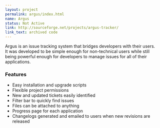 ```yaml
---
layout: project
permalink: argus/index.html
name: Argus
status: Not Active
link: http://sourceforge.net/projects/argus-tracker/
link_text: archived code
---
```


Argus is an issue tracking system that bridges developers with their users. 
It was developed to be simple enough for non-technical users while still being 
powerful enough for developers to manage issues for all of their applications.

### Features

* Easy installation and upgrade scripts
* Flexible project permissions
* New and updated tickets easily identified
* Filter bar to quickly find issues
* Files can be attached to anything
* Progress page for each application
* Changelogs generated and emailed to users when new revisions are released